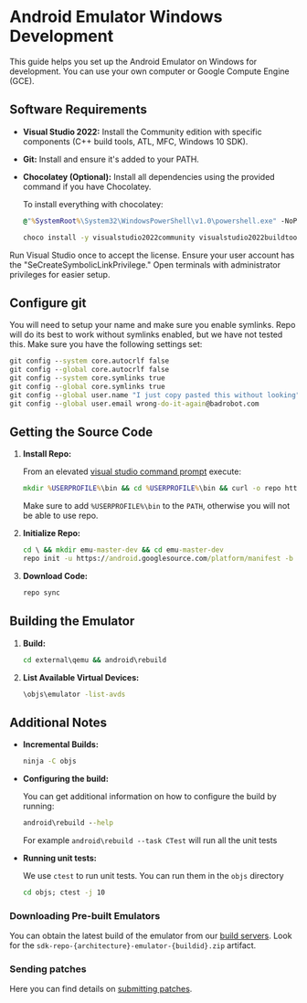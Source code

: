 # Android Emulator Windows Development

This guide helps you set up the Android Emulator on Windows for development. You can use your own computer or Google Compute Engine (GCE).

## Software Requirements

- **Visual Studio 2022:** Install the Community edition with specific components (C++ build tools, ATL, MFC, Windows 10 SDK).
- **Git:** Install and ensure it's added to your PATH.
- **Chocolatey (Optional):** Install all dependencies using the provided command if you have Chocolatey.

    To install everything with chocolatey:

    ```bat
    @"%SystemRoot%\System32\WindowsPowerShell\v1.0\powershell.exe" -NoProfile -InputFormat None -ExecutionPolicy Bypass -Command " [System.Net.ServicePointManager]::SecurityProtocol = 3072; iex ((New-Object System.Net.WebClient).DownloadString('https://chocolatey.org/install.ps1'))" && SET "PATH=%PATH%;%ALLUSERSPROFILE%\chocolatey\bin"

    choco install -y visualstudio2022community visualstudio2022buildtools visualstudio2022-workload-python visualstudio2022-workload-nativedesktop visualstudio2022-workload-vctools git curl
    ```

Run Visual Studio once to accept the license. Ensure your user account has the "SeCreateSymbolicLinkPrivilege." Open terminals with administrator privileges for easier setup.

## Configure git

You will need to setup your name and make sure you enable symlinks. Repo will do its best to work without symlinks enabled, but we have not tested this. Make sure you have the following settings set:

```bat
git config --system core.autocrlf false
git config --global core.autocrlf false
git config --system core.symlinks true
git config --global core.symlinks true
git config --global user.name "I just copy pasted this without looking"
git config --global user.email wrong-do-it-again@badrobot.com
```

## Getting the Source Code

1. **Install Repo:**

   From an elevated [visual studio command prompt](https://learn.microsoft.com/en-us/visualstudio/ide/reference/command-prompt-powershell?view=vs-2022) execute:

    ```bat
    mkdir %USERPROFILE%\bin && cd %USERPROFILE%\bin && curl -o repo http://storage.googleapis.com/git-repo-downloads/repo && echo @call python %~dp0repo %* > %USERPROFILE%\bin\repo.cmd
    ```

    Make sure to add `%USERPROFILE%\bin` to the `PATH`, otherwise you will not
    be able to use repo.

2. **Initialize Repo:**

    ```bat
    cd \ && mkdir emu-master-dev && cd emu-master-dev
    repo init -u https://android.googlesource.com/platform/manifest -b emu-master-dev
    ```

3. **Download Code:**

    ```bat
    repo sync
    ```

## Building the Emulator

1. **Build:**

    ```bat
    cd external\qemu && android\rebuild
    ```

2. **List Available Virtual Devices:**

    ```bat
    \objs\emulator -list-avds
    ```

## Additional Notes

- **Incremental Builds:**

    ```bat
    ninja -C objs
    ```

- **Configuring the build:**

    You can get additional information on how to configure the build by running:

    ```bat
    android\rebuild --help
    ```

    For example `android\rebuild --task CTest` will run all the unit tests

- **Running unit tests:**

    We use `ctest` to run unit tests. You can run them in the `objs` directory

    ```bat
    cd objs; ctest -j 10
    ```

### Downloading Pre-built Emulators

You can obtain the latest build of the emulator from our [build servers](https://ci.android.com/builds/branches/aosp-emu-master-dev/grid?legacy=1). Look for the `sdk-repo-{architecture}-emulator-{buildid}.zip` artifact.

### Sending patches

Here you can find details on [submitting patches](https://source.android.com/docs/setup/contribute/submit-patches).